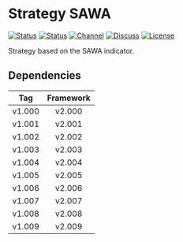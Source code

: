 # Strategy SAWA

[![Status][gha-image-check-master]][gha-link-check-master]
[![Status][gha-image-compile-master]][gha-link-compile-master]
[![Channel][tg-channel-image]][tg-channel-link]
[![Discuss][gh-discuss-badge]][gh-discuss-link]
[![License][license-image]][license-link]

Strategy based on the SAWA indicator.

## Dependencies

| Tag      | Framework |
|:--------:|:---------:|
| v1.000   | v2.000    |
| v1.001   | v2.001    |
| v1.002   | v2.002    |
| v1.003   | v2.003    |
| v1.004   | v2.004    |
| v1.005   | v2.005    |
| v1.006   | v2.006    |
| v1.007   | v2.007    |
| v1.008   | v2.008    |
| v1.009   | v2.009    |

<!-- Named links -->

[gh-discuss-badge]: https://img.shields.io/badge/Discussions-Q&A-blue.svg?logo=github
[gh-discuss-link]: https://github.com/EA31337/EA31337-Strategies/discussions

[gha-link-check-master]: https://github.com/EA31337/Strategy-SAWA/actions?query=workflow:Check+branch%3Amaster
[gha-image-check-master]: https://github.com/EA31337/Strategy-SAWA/workflows/Check/badge.svg?branch=master
[gha-link-compile-master]: https://github.com/EA31337/Strategy-SAWA/actions?query=workflow:Compile+branch%3Amaster
[gha-image-compile-master]: https://github.com/EA31337/Strategy-SAWA/workflows/Compile/badge.svg?branch=master

[tg-channel-image]: https://img.shields.io/badge/Telegram-join-0088CC.svg?logo=telegram
[tg-channel-link]: https://t.me/EA31337

[license-image]: https://img.shields.io/github/license/EA31337/EA31337-Strategies.svg
[license-link]: https://tldrlegal.com/license/gnu-general-public-license-v3-(gpl-3)

